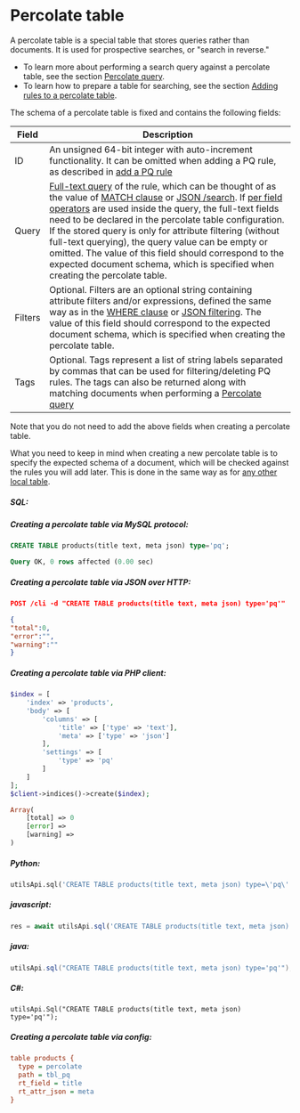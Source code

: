 # Percolate table

<!-- example pq -->
A percolate table is a special table that stores queries rather than documents. It is used for prospective searches, or "search in reverse."

* To learn more about performing a search query against a percolate table, see the section [Percolate query](../../Searching/Percolate_query.md).
* To learn how to prepare a table for searching, see the section [Adding rules to a percolate table](../../Data_creation_and_modification/Adding_documents_to_a_table/Adding_rules_to_a_percolate_table.md).

The schema of a percolate table is fixed and contains the following fields:

| Field | Description |
| - | - |
| ID| An unsigned 64-bit integer with auto-increment functionality. It can be omitted when adding a PQ rule, as described in  [add a PQ rule](../../Data_creation_and_modification/Adding_documents_to_a_table/Adding_rules_to_a_percolate_table.md) |
| Query | [Full-text query](../../Searching/Full_text_matching/Basic_usage.md) of the rule, which can be thought of as the value of [MATCH clause](../../Searching/Full_text_matching/Basic_usage.md) or [JSON /search](../../Searching/Full_text_matching/Basic_usage.md#HTTP-JSON). If [per field operators](../../Searching/Full_text_matching/Operators.md) are used inside the query, the full-text fields need to be declared in the percolate table configuration. If the stored query is only for attribute filtering (without full-text querying), the query value can be empty or omitted. The value of this field should correspond to the expected document schema, which is specified when creating the percolate table. |
| Filters | Optional. Filters are an optional string containing attribute filters and/or expressions, defined the same way as in the [WHERE clause](../../Searching/Filters.md#WHERE) or [JSON filtering](../../Searching/Filters.md#HTTP-JSON). The value of this field should correspond to the expected document schema, which is specified when creating the percolate table. |
| Tags | Optional. Tags represent a list of string labels separated by commas that can be used for filtering/deleting PQ rules. The tags can also be returned along with matching documents when performing a [Percolate query](../../Searching/Percolate_query.md) |

Note that you do not need to add the above fields when creating a percolate table.

What you need to keep in mind when creating a new percolate table is to specify the expected schema of a document, which will be checked against the rules you will add later. This is done in the same way as for [any other local table](../../Creating_a_table/Local_tables.md).


<!-- intro -->
##### SQL:

<!-- request SQL -->
##### Creating a percolate table via MySQL protocol:

```sql
CREATE TABLE products(title text, meta json) type='pq';
```
<!-- response SQL -->

```sql
Query OK, 0 rows affected (0.00 sec)
```

<!-- request JSON -->
##### Creating a percolate table via JSON over HTTP:

```json
POST /cli -d "CREATE TABLE products(title text, meta json) type='pq'"
```

<!-- response JSON -->

```json
{
"total":0,
"error":"",
"warning":""
}
```

<!-- request PHP -->
##### Creating a percolate table via PHP client:

```php
$index = [
    'index' => 'products',
    'body' => [
        'columns' => [
            'title' => ['type' => 'text'],
            'meta' => ['type' => 'json']
        ],
        'settings' => [
            'type' => 'pq'
        ]
    ]
];
$client->indices()->create($index);
```
<!-- response PHP -->
```php
Array(
    [total] => 0
    [error] =>
    [warning] =>
)
```

<!-- intro -->
##### Python:

<!-- request Python -->

```python
utilsApi.sql('CREATE TABLE products(title text, meta json) type=\'pq\'')
```
<!-- intro -->
##### javascript:

<!-- request javascript -->

```javascript
res = await utilsApi.sql('CREATE TABLE products(title text, meta json) type=\'pq\'');
```
<!-- intro -->
##### java:

<!-- request java -->

```java
utilsApi.sql("CREATE TABLE products(title text, meta json) type='pq'");
```

<!-- intro -->
##### C#:

<!-- request C# -->

```clike
utilsApi.Sql("CREATE TABLE products(title text, meta json) type='pq'");
```
<!-- request CONFIG -->
##### Creating a percolate table via config:

```ini
table products {
  type = percolate
  path = tbl_pq
  rt_field = title
  rt_attr_json = meta
}
```
<!-- end -->
<!-- proofread -->